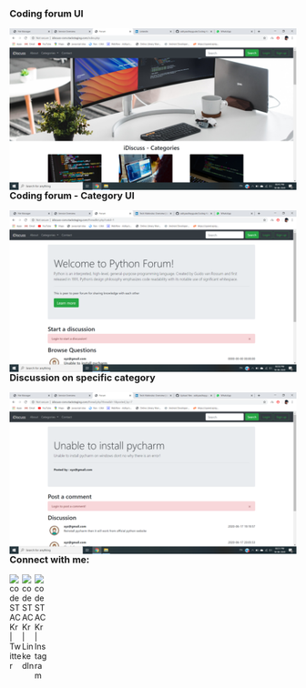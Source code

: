 ### Coding forum UI
<img align="left" alt="project UI" margin-bottom="25px" src="https://github.com/adityaadhaygude/Coding-forum/blob/master/Screenshot%20(136).png" />
<br />
<br />

### Coding forum - Category UI
<img align="left" alt="project UI" src="https://github.com/adityaadhaygude/Coding-forum/blob/master/Screenshot%20(137).png" />
<br />
<br />

### Discussion on specific category
<img align="left" alt="project UI" src="https://github.com/adityaadhaygude/Coding-forum/blob/master/Screenshot%20(138).png" />
<br />
<br />

### Connect with me:

[<img align="left" alt="codeSTACKr | Twitter" width="22px" src="https://cdn.jsdelivr.net/npm/simple-icons@v3/icons/twitter.svg" />][twitter]
[<img align="left" alt="codeSTACKr | LinkedIn" width="22px" src="https://cdn.jsdelivr.net/npm/simple-icons@v3/icons/linkedin.svg" />][linkedin]
[<img align="left" alt="codeSTACKr | Instagram" width="22px" src="https://cdn.jsdelivr.net/npm/simple-icons@v3/icons/instagram.svg" />][instagram]

[twitter]: https://twitter.com/aditya_dhaygude
[linkedin]: https://www.linkedin.com/in/aditya-dhaygude/
[instagram]: https://www.instagram.com/adityadhaygude/
